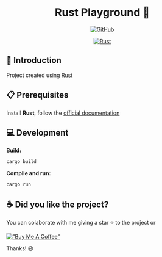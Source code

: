<div align="center">

# Rust Playground 🦀

[![GitHub](https://img.shields.io/github/license/mashape/apistatus.svg)](https://github.com/joacod/rust-playground/blob/main/LICENSE)

[![Rust](https://img.shields.io/badge/rust-%23000000.svg?style=for-the-badge&logo=rust&logoColor=white)](https://www.rust-lang.org/)

</div>

## 👋 Introduction

Project created using [Rust](https://www.rust-lang.org/)

## 📋 Prerequisites

Install **Rust**, follow the [official documentation](https://www.rust-lang.org/tools/install)

## 💻 Development

**Build:**

```bash
cargo build
```

**Compile and run:**

```bash
cargo run
```

## ☕️ Did you like the project?

You can colaborate with me giving a star ⭐️ to the project or

[!["Buy Me A Coffee"](https://www.buymeacoffee.com/assets/img/custom_images/orange_img.png)](https://www.buymeacoffee.com/joacod)

Thanks! 😃
